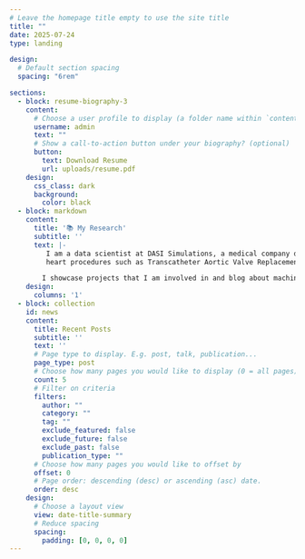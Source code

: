 ```yaml
---
# Leave the homepage title empty to use the site title
title: ""
date: 2025-07-24
type: landing

design:
  # Default section spacing
  spacing: "6rem"

sections:
  - block: resume-biography-3
    content:
      # Choose a user profile to display (a folder name within `content/authors/`)
      username: admin
      text: ""
      # Show a call-to-action button under your biography? (optional)
      button:
        text: Download Resume
        url: uploads/resume.pdf
    design:
      css_class: dark
      background:
        color: black
  - block: markdown
    content:
      title: '📚 My Research'
      subtitle: ''
      text: |-
         I am a data scientist at DASI Simulations, a medical company delivering individualized computational predictive modeling for patients undergoing structural 
         heart procedures such as Transcatheter Aortic Valve Replacement (TAVR).

        I showcase projects that I am involved in and blog about machine learning and computer vision techniques especially in the medical domain.
    design:
      columns: '1'
  - block: collection
    id: news
    content:
      title: Recent Posts
      subtitle: ''
      text: ''
      # Page type to display. E.g. post, talk, publication...
      page_type: post
      # Choose how many pages you would like to display (0 = all pages)
      count: 5
      # Filter on criteria
      filters:
        author: ""
        category: ""
        tag: ""
        exclude_featured: false
        exclude_future: false
        exclude_past: false
        publication_type: ""
      # Choose how many pages you would like to offset by
      offset: 0
      # Page order: descending (desc) or ascending (asc) date.
      order: desc
    design:
      # Choose a layout view
      view: date-title-summary
      # Reduce spacing
      spacing:
        padding: [0, 0, 0, 0]
---
```

